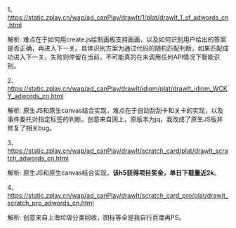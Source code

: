 1、https://static.zplay.cn/wap/ad_canPlay/drawIt/1/plat/drawIt_1_sf_adwords_cn.html

解析: 难点在于如何用create.js绘制画板支持画画，以及如何识别用户给出的答案是否正确，再进入下一关。具体识别方案为通过代码的随机匹配判断，如果匹配成功进入下一关，失败则停留在当前。不可能真的在未调用任何API情况下智能识别。

2、https://static.zplay.cn/wap/ad_canPlay/drawIt/idiom/plat/drawIt_idiom_WCKY_adwords_cn.html

解析: 原生JS和原生canvas结合实现，难点在于自动刮刮卡和关卡的实现，以及事件委托对指定标签的判断。创意来自网上，原版本为jq，我改成了原生JS版并修复了相关bug。

3、https://static.zplay.cn/wap/ad_canPlay/drawIt/scratch_card/plat/drawIt_scratch_adwords_cn.html

解析: 原生JS和原生canvas结合实现，**该h5获得项目奖金，单日下载量近2k**。

4、https://static.zplay.cn/wap/ad_canPlay/drawIt/scratch_card_pro/plat/drawIt_scratch_pro_adwords_cn.html

解析: 创意来自上海垃圾分类回收，图标等全是我自行百度再PS。
